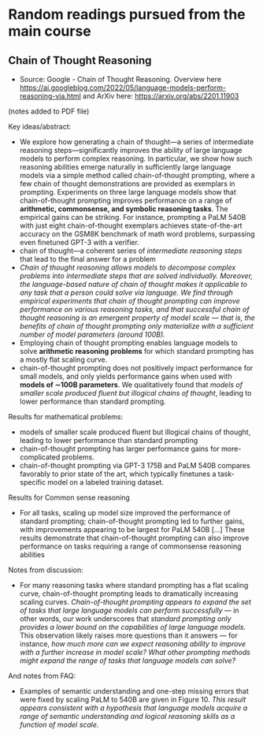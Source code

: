 # Random readings pursued from the main course

## Chain of Thought Reasoning

- Source: Google - Chain of Thought Reasoning. Overview here https://ai.googleblog.com/2022/05/language-models-perform-reasoning-via.html and ArXiv here: https://arxiv.org/abs/2201.11903

(notes added to PDF file)

Key ideas/abstract:
- We explore how generating a chain of thought—a series of intermediate reasoning steps—significantly improves the ability of large language models to perform complex reasoning. In particular, we show how such reasoning abilities emerge naturally in sufficiently large language models via a simple method called chain-of-thought prompting, where a few chain of thought demonstrations are provided as exemplars in prompting. Experiments on three large language models show that chain-of-thought prompting improves performance on a range of **arithmetic, commonsense, and symbolic reasoning tasks**. The empirical gains can be striking. For instance, prompting a PaLM 540B with just eight chain-of-thought exemplars achieves state-of-the-art accuracy on the GSM8K benchmark of math word problems, surpassing even finetuned GPT-3 with a verifier.
- chain of thought—a coherent series of *intermediate reasoning steps* that lead to the final answer for a problem
- *Chain of thought reasoning allows models to decompose complex problems into intermediate steps that are solved individually. Moreover, the language-based nature of chain of thought makes it applicable to any task that a person could solve via language. We find through empirical experiments that chain of thought prompting can improve performance on various reasoning tasks, and that successful chain of thought reasoning is an emergent property of model scale — that is, the benefits of chain of thought prompting only materialize with a sufficient number of model parameters (around 100B).*
- Employing chain of thought prompting enables language models to solve **arithmetic reasoning problems** for which standard prompting has a mostly flat scaling curve.
- chain-of-thought prompting does not positively impact performance for small models, and only yields performance gains when used with **models of
∼100B parameters**. We qualitatively found that *models of smaller scale produced fluent but illogical chains of thought*, leading to lower performance than standard prompting.

Results for mathematical problems:
- models of smaller scale produced fluent but illogical chains of thought, leading to lower performance than standard prompting
- chain-of-thought prompting has larger performance gains for more-complicated problems.
- chain-of-thought prompting via GPT-3 175B and PaLM 540B compares favorably to prior state of the art, which typically finetunes a task-specific model on a labeled training dataset.

Results for Common sense reasoning
- For all tasks, scaling up model size improved the performance of standard prompting; chain-of-thought prompting led to further gains, with improvements appearing to be largest for PaLM 540B [...] These results demonstrate that chain-of-thought prompting can also improve performance on tasks
requiring a range of commonsense reasoning abilities

Notes from discussion:

- For many reasoning tasks where standard prompting has a flat scaling curve, chain-of-thought prompting leads to dramatically increasing scaling curves. *Chain-of-thought prompting appears to expand the set of tasks that large language models can perform successfully* — in other words, our work underscores that *standard prompting only provides a lower bound on the capabilities of large language models*. This observation likely raises more questions than it answers — for instance, *how much more can we expect reasoning ability to improve with a further increase in model scale? What other prompting methods might expand the range of tasks that language models can solve?*

And notes from FAQ:
- Examples of semantic understanding and one-step missing errors that were fixed by scaling PaLM to 540B are given in Figure 10. *This result appears consistent with a hypothesis that language models acquire a range of semantic understanding and logical reasoning skills as a function of model scale*.